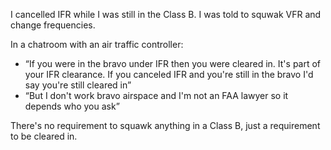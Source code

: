 I cancelled IFR while I was still in the Class B. I was told to squwak VFR and change frequencies.

In a chatroom with an air traffic controller: 

- “If you were in the bravo under IFR then you were cleared in. It's part of your IFR clearance. If you canceled IFR and you're still in the bravo I'd say you're still cleared in”
- “But I don't work bravo airspace and I'm not an FAA lawyer so it depends who you ask”

There's no requirement to squawk anything in a Class B, just a requirement to be cleared in.
